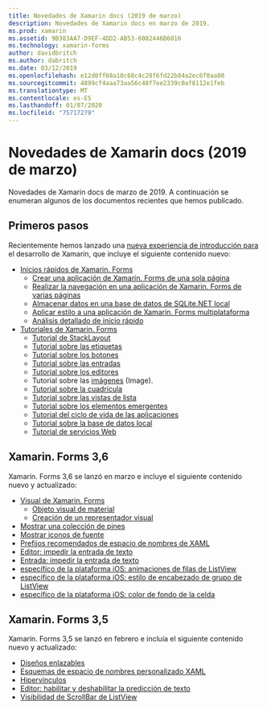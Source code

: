 ```yaml
---
title: Novedades de Xamarin docs (2019 de marzo)
description: Novedades de Xamarin docs en marzo de 2019.
ms.prod: xamarin
ms.assetid: 9B383AA7-D9EF-4DD2-AB53-6082446B6016
ms.technology: xamarin-forms
author: davidbritch
ms.author: dabritch
ms.date: 03/12/2019
ms.openlocfilehash: e12d0ff68a10c68c4c28f6fd22b84a2ec6f0aa00
ms.sourcegitcommit: 4899cf4aaa73aa56c48f7ee2339c0af8112e1feb
ms.translationtype: MT
ms.contentlocale: es-ES
ms.lasthandoff: 01/07/2020
ms.locfileid: "75717279"
---
```

# <a name="xamarin-docs-whats-new-march-2019"></a>Novedades de Xamarin docs (2019 de marzo)

Novedades de Xamarin docs de marzo de 2019. A continuación se enumeran algunos de los documentos recientes que hemos publicado.

## <a name="get-started"></a>Primeros pasos

Recientemente hemos lanzado una [nueva experiencia de introducción para](~/get-started/index.yml) el desarrollo de Xamarin, que incluye el siguiente contenido nuevo:

- [Inicios rápidos de Xamarin. Forms](~/get-started/quickstarts/index.md)
  - [Crear una aplicación de Xamarin. Forms de una sola página](~/get-started/quickstarts/single-page.md)
  - [Realizar la navegación en una aplicación de Xamarin. Forms de varias páginas](~/get-started/quickstarts/multi-page.md)
  - [Almacenar datos en una base de datos de SQLite.NET local](~/get-started/quickstarts/database.md)
  - [Aplicar estilo a una aplicación de Xamarin. Forms multiplataforma](~/get-started/quickstarts/styling.md)
  - [Análisis detallado de inicio rápido](~/get-started/quickstarts/deepdive.md)
- [Tutoriales de Xamarin. Forms](~/get-started/tutorials/index.yml)
  - [Tutorial de StackLayout](~/get-started/tutorials/stacklayout/index.yml)
  - [Tutorial sobre las etiquetas](~/get-started/tutorials/label/index.yml)
  - [Tutorial sobre los botones](~/get-started/tutorials/button/index.yml)
  - [Tutorial sobre las entradas](~/get-started/tutorials/entry/index.yml)
  - [Tutorial sobre los editores](~/get-started/tutorials/editor/index.yml)
  - Tutorial sobre las [imágenes](~/get-started/tutorials/image/index.yml) (Image).
  - [Tutorial sobre la cuadrícula](~/get-started/tutorials/grid/index.yml)
  - [Tutorial sobre las vistas de lista](~/get-started/tutorials/listview/index.yml)
  - [Tutorial sobre los elementos emergentes](~/get-started/tutorials/pop-ups/index.yml)
  - [Tutorial del ciclo de vida de las aplicaciones](~/get-started/tutorials/app-lifecycle/index.yml)
  - [Tutorial sobre la base de datos local](~/get-started/tutorials/local-database/index.yml)
  - [Tutorial de servicios Web](~/get-started/tutorials/web-service/index.yml)

## <a name="xamarinforms-36"></a>Xamarin. Forms 3,6

Xamarin. Forms 3,6 se lanzó en marzo e incluye el siguiente contenido nuevo y actualizado:

- [Visual de Xamarin. Forms](~/xamarin-forms/user-interface/visual/index.md)
  - [Objeto visual de material](~/xamarin-forms/user-interface/visual/material-visual.md)
  - [Creación de un representador visual](~/xamarin-forms/user-interface/visual/create.md)
- [Mostrar una colección de pines](~/xamarin-forms/user-interface/map/pins.md#display-a-pin-collection)
- [Mostrar iconos de fuente](~/xamarin-forms/user-interface/text/fonts.md#display-font-icons)
- [Prefijos recomendados de espacio de nombres de XAML](~/xamarin-forms/xaml/custom-prefix.md)
- [Editor: impedir la entrada de texto](~/xamarin-forms/user-interface/text/editor.md#preventing-text-entry)
- [Entrada: impedir la entrada de texto](~/xamarin-forms/user-interface/text/entry.md#preventing-text-entry)
- [específico de la plataforma iOS: animaciones de filas de ListView](~/xamarin-forms/platform/ios/listview-row-animations.md)
- [específico de la plataforma iOS: estilo de encabezado de grupo de ListView](~/xamarin-forms/platform/ios/listview-group-header-style.md)
- [específico de la plataforma iOS: color de fondo de la celda](~/xamarin-forms/platform/ios/cell-background-color.md)

## <a name="xamarinforms-35"></a>Xamarin. Forms 3,5

Xamarin. Forms 3,5 se lanzó en febrero e incluía el siguiente contenido nuevo y actualizado:

- [Diseños enlazables](~/xamarin-forms/user-interface/layouts/bindable-layouts.md)
- [Esquemas de espacio de nombres personalizado XAML](~/xamarin-forms/xaml/custom-namespace-schemas.md)
- [Hipervínculos](~/xamarin-forms/user-interface/text/label.md#hyperlinks)
- [Editor: habilitar y deshabilitar la predicción de texto](~/xamarin-forms/user-interface/text/editor.md#enabling-and-disabling-text-prediction)
- [Visibilidad de ScrollBar de ListView](~/xamarin-forms/user-interface/listview/customizing-list-appearance.md#scrollbar-visibility)
